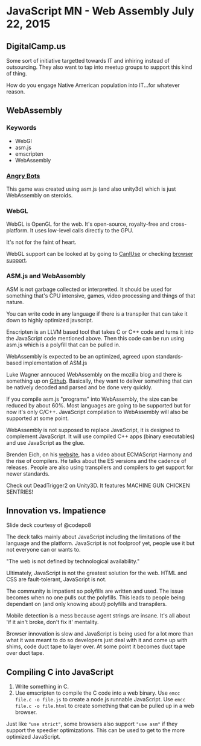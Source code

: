 # JavaScript MN - Web Assembly July 22, 2015

## DigitalCamp.us

Some sort of initiative targetted towards IT and inhiring instead of outsourcing. They also want to tap into meetup groups to support this kind of thing. 

How do you engage Native American population into IT...for whatever reason.

## WebAssembly

### Keywords

* WebGl
* asm.js
* emscripten
* WebAssembly

### [Angry Bots](beta.unity3d.com/jonas/AngryBots/)

This game was created using asm.js (and also unity3d) which is just WebAssembly on steroids. 

### WebGL 

WebGL is OpenGL for the web. It's open-source, royalty-free and cross-platform. It uses low-level calls directly to the GPU. 

It's not for the faint of heart. 

WebGL support can be looked at by going to [CanIUse](caniuse.com/webgl) or checking [browser support](get.webgl.com).

### ASM.js and WebAssembly

ASM is not garbage collected or interpretted. It should be used for something that's CPU intensive, games, video processing and things of that nature. 

You can write code in any language if there is a transpiler that can take it down to highly optimized javscript. 

Enscripten is an LLVM based tool that takes C or C++ code and turns it into the JavaScript code mentioned above. Then this code can be run using asm.js which is a polyfill that can be pulled in. 

WebAssembly is expected to be an optimized, agreed upon standards-based implementation of ASM.js

Luke Wagner annouced WebAssembly on the mozilla blog and there is something up on [Github](github.com/WebAssembly). Basically, they want to deliver something that can be natively decoded and parsed and be done very quickly. 

If you compile asm.js "programs" into WebAssembly, the size can be reduced by about 60%. Most languages are going to be supported but for now it's only C/C++. JavaScript compilation to WebAssembly will also be supported at some point. 

WebAssembly is not supposed to replace JavaScript, it is designed to complement JavaScript. It will use compiled C++ apps (binary executables) and use JavaScript as the glue. 

Brenden Eich, on his [website](brendeneich.com), has a video about ECMAScript Harmony and the rise of compilers. He talks about the ES versions and the cadence of releases. People are also using transpilers and compilers to get support for newer standards.

Check out DeadTrigger2 on Unity3D. It features MACHINE GUN CHICKEN SENTRIES!

## Innovation vs. Impatience

Slide deck courtesy of @codepo8

The deck talks mainly about JavaScript including the limitations of the language and the platform. JavaScript is not foolproof yet, people use it but not everyone can or wants to. 

"The web is not defined by technological availability."

Ultimately, JavaScript is not the greatest solution for the web. HTML and CSS are fault-tolerant, JavaScript is not. 

The community is impatient so polyfills are written and used. The issue becomes when no one pulls out the polyfills. This leads to people being dependant on (and only knowing about) polyfills and transpilers. 

Mobile detection is a mess because agent strings are insane. It's all about 'if it ain't broke, don't fix it' mentality. 

Browser innovation is slow and JavaScript is being used for a lot more than what it was meant to do so developers just deal with it and come up with shims, code duct tape to layer over. At some point it becomes duct tape over duct tape. 

## Compiling C into JavaScript

1) Write something in C.
2) Use emscripten to compile the C code into a web binary. Use `emcc file.c -o file.js` to create a node.js runnable JavaScript. Use `emcc file.c -o file.html` to create something that can be pulled up in a web browser. 

Just like `"use strict"`, some browsers also support `"use asm"` if they support the speedier optimizations. This can be used to get to the more optimized JavaScript. 